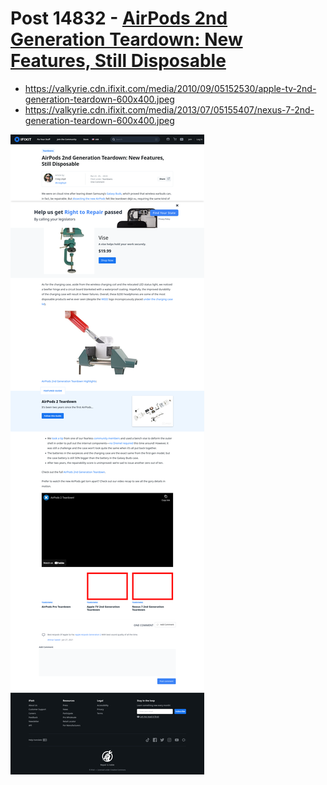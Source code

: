 # Post 14832 - [AirPods 2nd Generation Teardown: New Features, Still Disposable](https://www.ifixit.com/News/14832/airpods-2nd-generation-teardown-new-features-still-disposable)

- https://valkyrie.cdn.ifixit.com/media/2010/09/05152530/apple-tv-2nd-generation-teardown-600x400.jpeg
- https://valkyrie.cdn.ifixit.com/media/2013/07/05155407/nexus-7-2nd-generation-teardown-600x400.jpeg

![screencap](screenshots/3a95f929-ced7-490c-96a2-d95de2a8b27b.png)
